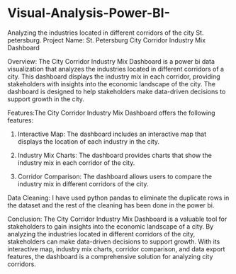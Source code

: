 # Visual-Analysis-Power-BI-
Analyzing the industries located in different corridors of the city St. petersburg.
Project Name: St. Petersburg City Corridor Industry Mix Dashboard

Overview:
The City Corridor Industry Mix Dashboard is a power bi data visualization  that analyzes the industries located in different corridors of a city. This dashboard displays the industry mix in each corridor, providing stakeholders with insights into the economic landscape of the city. The dashboard is designed to help stakeholders make data-driven decisions to support growth in the city.

Features:The City Corridor Industry Mix Dashboard offers the following features:

1. Interactive Map: The dashboard includes an interactive map that displays the location of each industry in the city.

2. Industry Mix Charts: The dashboard provides charts that show the industry mix in each corridor of the city.

3. Corridor Comparison: The dashboard allows users to compare the industry mix in different corridors of the city.


Data Cleaning:
I have used python pandas to eliminate the duplicate rows in the dataset and the rest of the cleaning has been done in the power bi. 

Conclusion:
The City Corridor Industry Mix Dashboard is a valuable tool for stakeholders to gain insights into the economic landscape of a city. By analyzing the industries located in different corridors of the city, stakeholders can make data-driven decisions to support growth. With its interactive map, industry mix charts, corridor comparison, and data export features, the dashboard is a comprehensive solution for analyzing city corridors.

